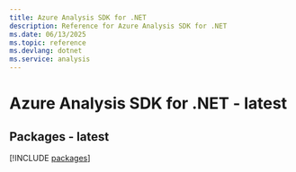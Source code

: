 ```yaml
---
title: Azure Analysis SDK for .NET
description: Reference for Azure Analysis SDK for .NET
ms.date: 06/13/2025
ms.topic: reference
ms.devlang: dotnet
ms.service: analysis
---
```

# Azure Analysis SDK for .NET - latest
## Packages - latest
[!INCLUDE [packages](analysis-index.md)]